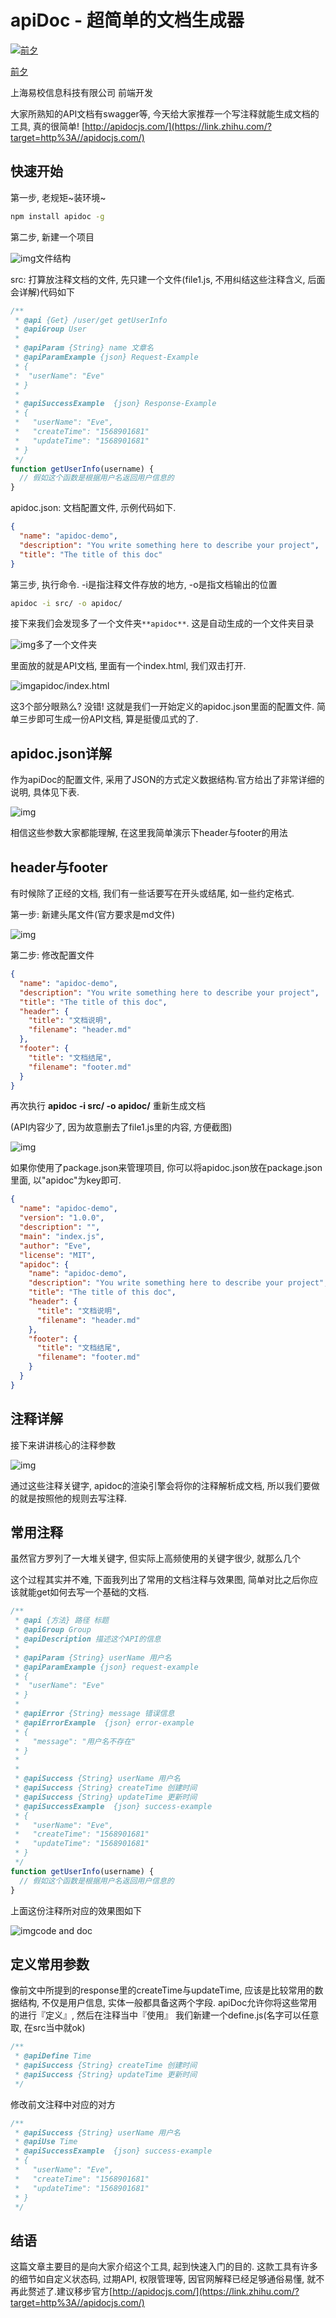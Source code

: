 # apiDoc - 超简单的文档生成器

[![前夕](https://pic1.zhimg.com/v2-9ee92a0df6c2d76efc844957a4f8c372_xs.jpg?source=172ae18b)](https://www.zhihu.com/people/Eve.AngularJS)

[前夕](https://www.zhihu.com/people/Eve.AngularJS)[](https://www.zhihu.com/question/48510028)



上海易校信息科技有限公司 前端开发

大家所熟知的API文档有swagger等, 今天给大家推荐一个写注释就能生成文档的工具, 真的很简单! [http://apidocjs.com/](https://link.zhihu.com/?target=http%3A//apidocjs.com/)

## 快速开始

第一步, 老规矩~装环境~

```bash
npm install apidoc -g
```

第二步, 新建一个项目

![img](https://pic2.zhimg.com/80/v2-95c4985911277b2b4246197bc5354069_720w.jpg)文件结构

 src: 打算放注释文档的文件, 先只建一个文件(file1.js, 不用纠结这些注释含义, 后面会详解)代码如下

```js
/**
 * @api {Get} /user/get getUserInfo
 * @apiGroup User
 *
 * @apiParam {String} name 文章名
 * @apiParamExample {json} Request-Example
 * {
 *  "userName": "Eve"
 * }
 *
 * @apiSuccessExample  {json} Response-Example
 * {
 *   "userName": "Eve",
 *   "createTime": "1568901681"
 *   "updateTime": "1568901681"
 * }
 */
function getUserInfo(username) {
  // 假如这个函数是根据用户名返回用户信息的
}
```

apidoc.json: 文档配置文件, 示例代码如下.

```json
{
  "name": "apidoc-demo",
  "description": "You write something here to describe your project",
  "title": "The title of this doc"
}
```

第三步, 执行命令. -i是指注释文件存放的地方, -o是指文档输出的位置

```bash
apidoc -i src/ -o apidoc/
```

接下来我们会发现多了一个文件夹`**apidoc**`. 这是自动生成的一个文件夹目录 

![img](https://pic3.zhimg.com/80/v2-0a7e82f4aa089062eac57a9ec9f5de4e_720w.jpg)多了一个文件夹

  里面放的就是API文档, 里面有一个index.html, 我们双击打开. 

![img](https://pic1.zhimg.com/80/v2-890fcd0913ce0e071cc351c37c6af234_720w.jpg)apidoc/index.html

 这3个部分眼熟么? 没错! 这就是我们一开始定义的apidoc.json里面的配置文件. 简单三步即可生成一份API文档, 算是挺傻瓜式的了.

## apidoc.json详解

作为apiDoc的配置文件, 采用了JSON的方式定义数据结构.官方给出了非常详细的说明, 具体见下表.



![img](https://pic2.zhimg.com/80/v2-8887514e3e3e951ae3018d6b122918e1_720w.jpg)

 相信这些参数大家都能理解, 在这里我简单演示下header与footer的用法

## header与footer

有时候除了正经的文档, 我们有一些话要写在开头或结尾, 如一些约定格式. 

第一步: 新建头尾文件(官方要求是md文件) 

![img](https://pic4.zhimg.com/80/v2-42f909b6255b6bfeb16a68b77f512733_720w.png)

 第二步: 修改配置文件

```json
{
  "name": "apidoc-demo",
  "description": "You write something here to describe your project",
  "title": "The title of this doc",
  "header": {
    "title": "文档说明",
    "filename": "header.md"
  },
  "footer": {
    "title": "文档结尾",
    "filename": "footer.md"
  }
}
```

再次执行 **apidoc -i src/ -o apidoc/** 重新生成文档

(API内容少了, 因为故意删去了file1.js里的内容, 方便截图)



![img](https://pic4.zhimg.com/80/v2-6a05185de6291b6a745442996d650c7f_720w.jpg)

 如果你使用了package.json来管理项目, 你可以将apidoc.json放在package.json里面, 以"apidoc"为key即可.

```json
{
  "name": "apidoc-demo",
  "version": "1.0.0",
  "description": "",
  "main": "index.js",
  "author": "Eve",
  "license": "MIT",
  "apidoc": {
    "name": "apidoc-demo",
    "description": "You write something here to describe your project",
    "title": "The title of this doc",
    "header": {
      "title": "文档说明",
      "filename": "header.md"
    },
    "footer": {
      "title": "文档结尾",
      "filename": "footer.md"
    }
  }
}
```

## 注释详解

接下来讲讲核心的注释参数



![img](https://pic4.zhimg.com/80/v2-bf0b4db3e09f054342a764d94d60db6b_720w.jpg)

 通过这些注释关键字, apidoc的渲染引擎会将你的注释解析成文档, 所以我们要做的就是按照他的规则去写注释.

## 常用注释

虽然官方罗列了一大堆关键字, 但实际上高频使用的关键字很少, 就那么几个

这个过程其实并不难, 下面我列出了常用的文档注释与效果图, 简单对比之后你应该就能get如何去写一个基础的文档.

```js
/**
 * @api {方法} 路径 标题
 * @apiGroup Group
 * @apiDescription 描述这个API的信息
 *
 * @apiParam {String} userName 用户名
 * @apiParamExample {json} request-example
 * {
 *  "userName": "Eve"
 * }
 *
 * @apiError {String} message 错误信息
 * @apiErrorExample  {json} error-example
 * {
 *   "message": "用户名不存在"
 * }
 * 
 * 
 * @apiSuccess {String} userName 用户名
 * @apiSuccess {String} createTime 创建时间
 * @apiSuccess {String} updateTime 更新时间
 * @apiSuccessExample  {json} success-example
 * {
 *   "userName": "Eve",
 *   "createTime": "1568901681"
 *   "updateTime": "1568901681"
 * }
 */
function getUserInfo(username) {
  // 假如这个函数是根据用户名返回用户信息的
}
```

上面这份注释所对应的效果图如下

![img](https://pic3.zhimg.com/80/v2-c90b43becbc9248a29e81db6c6ae1296_720w.jpg)code and doc



## 定义常用参数

像前文中所提到的response里的createTime与updateTime, 应该是比较常用的数据结构, 不仅是用户信息, 实体一般都具备这两个字段. apiDoc允许你将这些常用的进行『定义』, 然后在注释当中『使用』 我们新建一个define.js(名字可以任意取, 在src当中就ok)

```js
/**
 * @apiDefine Time
 * @apiSuccess {String} createTime 创建时间
 * @apiSuccess {String} updateTime 更新时间
 */
```

修改前文注释中对应的对方

```js
/**
 * @apiSuccess {String} userName 用户名
 * @apiUse Time
 * @apiSuccessExample  {json} success-example
 * {
 *   "userName": "Eve",
 *   "createTime": "1568901681"
 *   "updateTime": "1568901681"
 * }
 */
```

## 结语

这篇文章主要目的是向大家介绍这个工具, 起到快速入门的目的. 这款工具有许多的细节如自定义状态码, 过期API, 权限管理等, 因官网解释已经足够通俗易懂, 就不再此赘述了.建议移步官方[http://apidocjs.com/](https://link.zhihu.com/?target=http%3A//apidocjs.com/)
